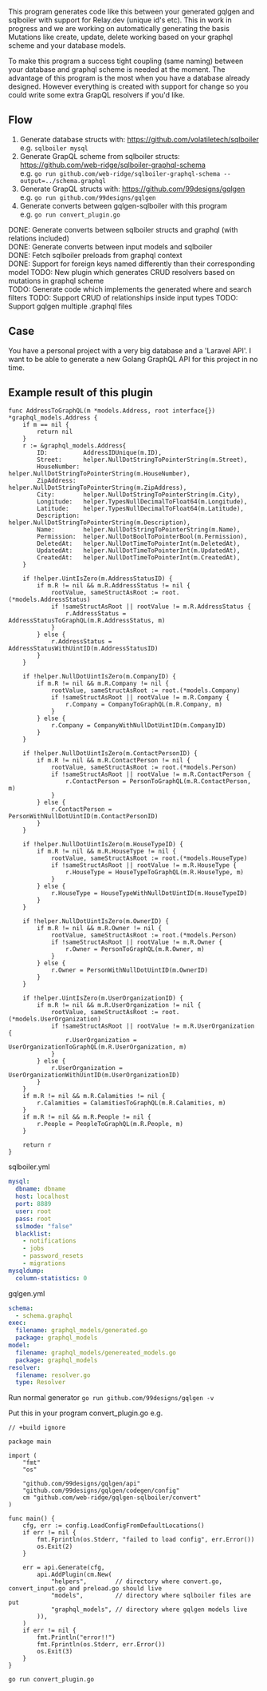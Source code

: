 This program generates code like this between your generated gqlgen and sqlboiler with support for Relay.dev (unique id's etc). This in work in progress and we are working on automatically generating the basis Mutations like create, update, delete working based on your graphql scheme and your database models.

To make this program a success tight coupling (same naming) between your database and graphql scheme is needed at the moment. The advantage of this program is the most when you have a database already designed. However everything is created with support for change so you could write some extra GrapQL resolvers if you'd like.

## Flow

1. Generate database structs with: https://github.com/volatiletech/sqlboiler  
   e.g. `sqlboiler mysql`
2. Generate GrapQL scheme from sqlboiler structs: https://github.com/web-ridge/sqlboiler-graphql-schema  
   e.g. `go run github.com/web-ridge/sqlboiler-graphql-schema --output=../schema.graphql`
3. Generate GrapQL structs with: https://github.com/99designs/gqlgen  
   e.g. `go run github.com/99designs/gqlgen`
4. Generate converts between gqlgen-sqlboiler with this program  
   e.g. `go run convert_plugin.go`

DONE: Generate converts between sqlboiler structs and graphql (with relations included)  
DONE: Generate converts between input models and sqlboiler  
DONE: Fetch sqlboiler preloads from graphql context  
DONE: Support for foreign keys named differently than their corresponding model
TODO: New plugin which generates CRUD resolvers based on mutations in graphql scheme  
TODO: Generate code which implements the generated where and search filters
TODO: Support CRUD of relationships inside input types
TODO: Support gqlgen multiple .graphql files

## Case

You have a personal project with a very big database and a 'Laravel API'. I want to be able to generate a new Golang GraphQL API for this project in no time.

## Example result of this plugin

```golang
func AddressToGraphQL(m *models.Address, root interface{}) *graphql_models.Address {
	if m == nil {
		return nil
	}
	r := &graphql_models.Address{
		ID:          AddressIDUnique(m.ID),
		Street:      helper.NullDotStringToPointerString(m.Street),
		HouseNumber: helper.NullDotStringToPointerString(m.HouseNumber),
		ZipAddress:  helper.NullDotStringToPointerString(m.ZipAddress),
		City:        helper.NullDotStringToPointerString(m.City),
		Longitude:   helper.TypesNullDecimalToFloat64(m.Longitude),
		Latitude:    helper.TypesNullDecimalToFloat64(m.Latitude),
		Description: helper.NullDotStringToPointerString(m.Description),
		Name:        helper.NullDotStringToPointerString(m.Name),
		Permission:  helper.NullDotBoolToPointerBool(m.Permission),
		DeletedAt:   helper.NullDotTimeToPointerInt(m.DeletedAt),
		UpdatedAt:   helper.NullDotTimeToPointerInt(m.UpdatedAt),
		CreatedAt:   helper.NullDotTimeToPointerInt(m.CreatedAt),
	}

	if !helper.UintIsZero(m.AddressStatusID) {
		if m.R != nil && m.R.AddressStatus != nil {
			rootValue, sameStructAsRoot := root.(*models.AddressStatus)
			if !sameStructAsRoot || rootValue != m.R.AddressStatus {
				r.AddressStatus = AddressStatusToGraphQL(m.R.AddressStatus, m)
			}
		} else {
			r.AddressStatus = AddressStatusWithUintID(m.AddressStatusID)
		}
	}

	if !helper.NullDotUintIsZero(m.CompanyID) {
		if m.R != nil && m.R.Company != nil {
			rootValue, sameStructAsRoot := root.(*models.Company)
			if !sameStructAsRoot || rootValue != m.R.Company {
				r.Company = CompanyToGraphQL(m.R.Company, m)
			}
		} else {
			r.Company = CompanyWithNullDotUintID(m.CompanyID)
		}
	}

	if !helper.NullDotUintIsZero(m.ContactPersonID) {
		if m.R != nil && m.R.ContactPerson != nil {
			rootValue, sameStructAsRoot := root.(*models.Person)
			if !sameStructAsRoot || rootValue != m.R.ContactPerson {
				r.ContactPerson = PersonToGraphQL(m.R.ContactPerson, m)
			}
		} else {
			r.ContactPerson = PersonWithNullDotUintID(m.ContactPersonID)
		}
	}

	if !helper.NullDotUintIsZero(m.HouseTypeID) {
		if m.R != nil && m.R.HouseType != nil {
			rootValue, sameStructAsRoot := root.(*models.HouseType)
			if !sameStructAsRoot || rootValue != m.R.HouseType {
				r.HouseType = HouseTypeToGraphQL(m.R.HouseType, m)
			}
		} else {
			r.HouseType = HouseTypeWithNullDotUintID(m.HouseTypeID)
		}
	}

	if !helper.NullDotUintIsZero(m.OwnerID) {
		if m.R != nil && m.R.Owner != nil {
			rootValue, sameStructAsRoot := root.(*models.Person)
			if !sameStructAsRoot || rootValue != m.R.Owner {
				r.Owner = PersonToGraphQL(m.R.Owner, m)
			}
		} else {
			r.Owner = PersonWithNullDotUintID(m.OwnerID)
		}
	}

	if !helper.UintIsZero(m.UserOrganizationID) {
		if m.R != nil && m.R.UserOrganization != nil {
			rootValue, sameStructAsRoot := root.(*models.UserOrganization)
			if !sameStructAsRoot || rootValue != m.R.UserOrganization {
				r.UserOrganization = UserOrganizationToGraphQL(m.R.UserOrganization, m)
			}
		} else {
			r.UserOrganization = UserOrganizationWithUintID(m.UserOrganizationID)
		}
	}
	if m.R != nil && m.R.Calamities != nil {
		r.Calamities = CalamitiesToGraphQL(m.R.Calamities, m)
	}
	if m.R != nil && m.R.People != nil {
		r.People = PeopleToGraphQL(m.R.People, m)
	}

	return r
}
```

sqlboiler.yml

```yaml
mysql:
  dbname: dbname
  host: localhost
  port: 8889
  user: root
  pass: root
  sslmode: "false"
  blacklist:
    - notifications
    - jobs
    - password_resets
    - migrations
mysqldump:
  column-statistics: 0
```

gqlgen.yml

```yaml
schema:
  - schema.graphql
exec:
  filename: graphql_models/generated.go
  package: graphql_models
model:
  filename: graphql_models/genereated_models.go
  package: graphql_models
resolver:
  filename: resolver.go
  type: Resolver
```

Run normal generator
`go run github.com/99designs/gqlgen -v`

Put this in your program convert_plugin.go e.g.

```golang
// +build ignore

package main

import (
	"fmt"
	"os"

	"github.com/99designs/gqlgen/api"
	"github.com/99designs/gqlgen/codegen/config"
	cm "github.com/web-ridge/gqlgen-sqlboiler/convert"
)

func main() {
	cfg, err := config.LoadConfigFromDefaultLocations()
	if err != nil {
		fmt.Fprintln(os.Stderr, "failed to load config", err.Error())
		os.Exit(2)
	}

	err = api.Generate(cfg,
		api.AddPlugin(cm.New(
			"helpers",        // directory where convert.go, convert_input.go and preload.go should live
			"models",         // directory where sqlboiler files are put
			"graphql_models", // directory where gqlgen models live
		)),
	)
	if err != nil {
		fmt.Println("error!!")
		fmt.Fprintln(os.Stderr, err.Error())
		os.Exit(3)
	}
}

```

`go run convert_plugin.go`
